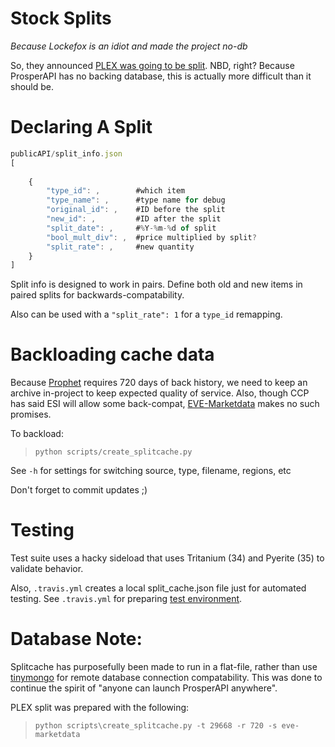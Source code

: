 # Stock Splits
_Because Lockefox is an idiot and made the project no-db_

So, they announced [PLEX was going to be split](https://community.eveonline.com/news/dev-blogs/plex-changes-on-the-way/).  NBD, right?  Because ProsperAPI has no backing database, this is actually more difficult than it should be.

# Declaring A Split

```javascript
publicAPI/split_info.json
[
	
	{
		"type_id": ,		#which item
		"type_name": ,		#type name for debug
		"original_id": , 	#ID before the split
		"new_id": , 		#ID after the split
		"split_date": ,		#%Y-%m-%d of split
		"bool_mult_div": , 	#price multiplied by split?
		"split_rate": ,		#new quantity
	}
]
```

Split info is designed to work in pairs.  Define both old and new items in paired splits for backwards-compatability.

Also can be used with a `"split_rate": 1` for a `type_id` remapping.

# Backloading cache data
Because [Prophet](https://github.com/EVEprosper/ProsperAPI/blob/master/docs/crest_endpoint.md#prophet) requires 720 days of back history, we need to keep an archive in-project to keep expected quality of service.  Also, though CCP has said ESI will allow some back-compat, [EVE-Marketdata](https://eve-marketdata.com/) makes no such promises.

To backload:
> `python scripts/create_splitcache.py`

See `-h` for settings for switching source, type, filename, regions, etc

Don't forget to commit updates ;)

# Testing
Test suite uses a hacky sideload that uses Tritanium (34) and Pyerite (35) to validate behavior.  

Also, `.travis.yml` creates a local split_cache.json file just for automated testing.  See `.travis.yml` for preparing [test environment](https://github.com/EVEprosper/ProsperAPI/blob/master/docs/release.md#2-test-your-shit).

# Database Note:
Splitcache has purposefully been made to run in a flat-file, rather than use [tinymongo](https://github.com/schapman1974/tinymongo) for remote database connection compatability.  This was done to continue the spirit of "anyone can launch ProsperAPI anywhere".

PLEX split was prepared with the following:
> `python scripts\create_splitcache.py -t 29668 -r 720 -s eve-marketdata`